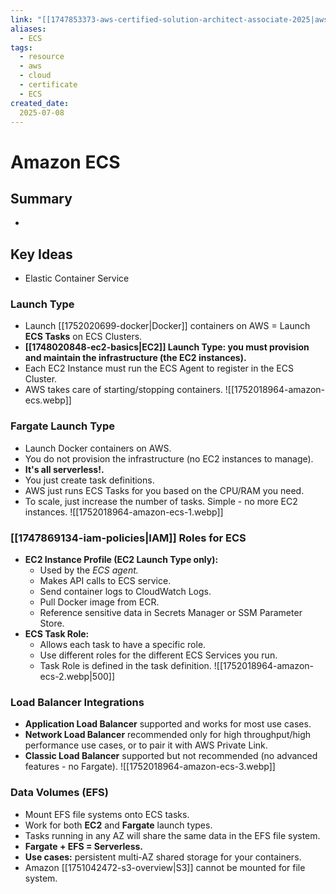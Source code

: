 ```yaml
---
link: "[[1747853373-aws-certified-solution-architect-associate-2025|aws Certified Solution Architect Associate 2025]]"
aliases: 
  - ECS
tags:
  - resource
  - aws
  - cloud
  - certificate
  - ECS
created_date:
  2025-07-08
---
```

# Amazon ECS
## Summary
- 

## Key Ideas
- Elastic Container Service

### Launch Type
- Launch [[1752020699-docker|Docker]] containers on AWS = Launch **ECS Tasks** on ECS Clusters.
- **[[1748020848-ec2-basics|EC2]] Launch Type: you must provision and maintain the infrastructure (the EC2 instances).**
- Each EC2 Instance must run the ECS Agent to register in the ECS Cluster.
- AWS takes care of starting/stopping containers.
![[1752018964-amazon-ecs.webp]]

### Fargate Launch Type
- Launch Docker containers on AWS.
- You do not provision the infrastructure (no EC2 instances to manage).
- **It's all serverless!.**
- You just create task definitions.
- AWS just runs ECS Tasks for you based on the CPU/RAM you need.
- To scale, just increase the number of tasks. Simple - no more EC2 instances.
![[1752018964-amazon-ecs-1.webp]]

### [[1747869134-iam-policies|IAM]] Roles for ECS
- **EC2 Instance Profile (EC2 Launch Type only):**
  - Used by the *ECS agent.*
  - Makes API calls to ECS service.
  - Send container logs to CloudWatch Logs.
  - Pull Docker image from ECR.
  - Reference sensitive data in Secrets Manager or SSM Parameter Store.
- **ECS Task Role:**
  - Allows each task to have a specific role.
  - Use different roles for the different ECS Services you run.
  - Task Role is defined in the task definition.
![[1752018964-amazon-ecs-2.webp|500]]

### Load Balancer Integrations
- **Application Load Balancer** supported and works for most use cases.
- **Network Load Balancer** recommended only for high throughput/high performance use cases, or to pair it with AWS Private Link.
- **Classic Load Balancer** supported but not recommended (no advanced features - no Fargate).
![[1752018964-amazon-ecs-3.webp]]

### Data Volumes (EFS)
- Mount EFS file systems onto ECS tasks.
- Work for both **EC2** and **Fargate** launch types.
- Tasks running in any AZ will share the same data in the EFS file system.
- **Fargate + EFS = Serverless.**
- **Use cases:** persistent multi-AZ shared storage for your containers.
- Amazon [[1751042472-s3-overview|S3]] cannot be mounted for file system.


